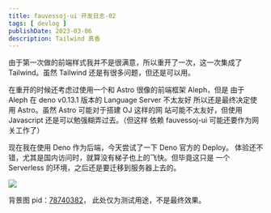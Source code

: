 ```yaml
---
title: fauvessoj-ui 开发日志-02
tags: [ devlog ]
publishDate: 2023-03-06
description: Tailwind 真香
---
```


由于第一次做的前端样式我并不是很满意，所以重开了一次，这一次集成了
Tailwind。虽然 Tailwind 还是有很多问题，但还是可以用。

在重开的时候还考虑过使用一个和 Astro 很像的前端框架 Aleph，但是
由于 Aleph 在 deno v0.13.1 版本的 Language Server 不太友好
所以还是最终决定使用 Astro。虽然 Astro 可能对于搭建 OJ 这样的网
站可能不太友好，但使用 Javascript 还是可以勉强糊弄过去。（但这样
依赖 fauvessoj-ui 可能还要作为网关工作了）

现在我在使用 Deno 作为后端，今天尝试了一下 Deno 官方的 Deploy。
体验还不错，尤其是国内访问时，就算没有梯子也上的飞快。但毕竟这只是
一个 Serverless 的环境，之后还是要迁移到服务器上去的。

![](/imgs/foj-snapshot-01.png)

背景图 pid：[78740382](https://www.pixiv.net/artworks/78740382)，
此处仅为测试用途，不是最终效果。